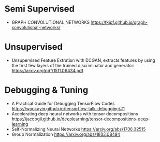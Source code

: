 
# Semi Supervised
* GRAPH CONVOLUTIONAL NETWORKS https://tkipf.github.io/graph-convolutional-networks/

# Unsupervised

* Unsupervised Feature Extration with DCGAN, extracts features by using the first few layers of the trained discriminator and generator: https://arxiv.org/pdf/1511.06434.pdf

# Debugging & Tuning
* A Practical Guide for Debugging TensorFlow Codes https://wookayin.github.io/tensorflow-talk-debugging/#1
* Accelerating deep neural networks with tensor decompositions https://jacobgil.github.io/deeplearning/tensor-decompositions-deep-learning
* Self-Normalizing Neural Networks https://arxiv.org/abs/1706.02515
* Group Normalization https://arxiv.org/abs/1803.08494


